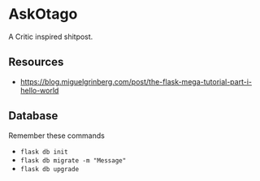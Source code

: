 # AskOtago

A Critic inspired shitpost.

## Resources
* https://blog.miguelgrinberg.com/post/the-flask-mega-tutorial-part-i-hello-world


## Database

Remember these commands
* `flask db init`
* `flask db migrate -m "Message"`
* `flask db upgrade`
